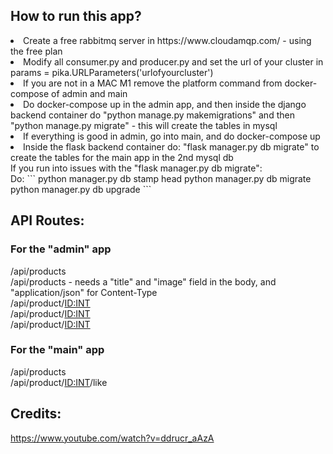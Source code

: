 ## How to run this app?
<li>Create a free rabbitmq server in https://www.cloudamqp.com/ - using the free plan</li>
<li>Modify all consumer.py and producer.py and set the url of your cluster in params = pika.URLParameters('urlofyourcluster')</li>
<li>If you are not in a MAC M1 remove the platform command from docker-compose of admin and main</li>
<li>Do docker-compose up in the admin app, and then inside the django backend container do "python manage.py makemigrations" and then "python manage.py migrate" - this will create the tables in mysql </li>
<li>If everything is good in admin, go into main, and do docker-compose up</li>
<li>Inside the flask backend container do: "flask manager.py db migrate" to create the tables for the main app in the 2nd mysql db</li>
If you run into issues with the "flask manager.py db migrate": <br>
Do:
```
python manager.py db stamp head
python manager.py db migrate
python manager.py db upgrade
```

## API Routes:
### For the "admin" app 
/api/products <GET> <br>
/api/products <POST> - needs a "title" and "image" field in the body, and "application/json" for Content-Type <br>
/api/product/<ID:INT> <GET>  <br>
/api/product/<ID:INT> <PUT>  <br>
/api/product/<ID:INT> <DELETE>  <br>
### For the "main" app
/api/products <GET> <br>
/api/product/<ID:INT>/like <POST> 


## Credits:
https://www.youtube.com/watch?v=ddrucr_aAzA